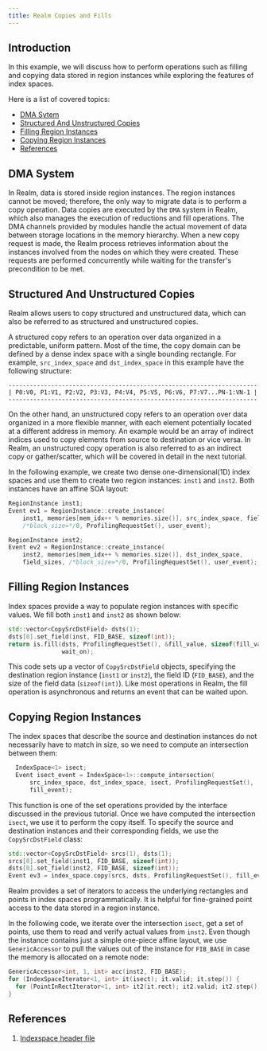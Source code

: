 ```yaml
---
title: Realm Copies and Fills
---
```



## Introduction
In this example, we will discuss how to perform operations such
as filling and copying data stored in region instances while
exploring the features of index spaces.

Here is a list of covered topics:

* [DMA Sytem](#dma-system)
* [Structured And Unstructured
  Copies](#structured-and-unstructured-copies)
* [Filling Region Instances](#filling-region-instances)
* [Copying Region Instances](#copying-region-instances)
* [References](#references)

## DMA System
In Realm, data is stored inside region instances. The region instances
cannot be moved; therefore, the only way to migrate data is to
perform a copy operation. Data copies are executed by the `DMA` system
in Realm, which also manages the execution of reductions and fill
operations. The DMA channels provided by modules handle the actual
movement of data between storage locations in the memory hierarchy.
When a new copy request is made, the Realm process retrieves
information about the instances involved from the nodes on which they
were created. These requests are performed concurrently while waiting
for the transfer's precondition to be met.

## Structured And Unstructured Copies
Realm allows users to copy structured and
unstructured data, which can also be referred to as structured and
unstructured copies.

A structured copy refers to an operation over data organized
in a predictable, uniform pattern. Most of the time, the copy domain can
be defined by a dense index space with a single bounding rectangle. For
example, `src_index_space` and `dst_index_space` in this example have
the following structure:

```
----------------------------------------------------------------------
| P0:V0, P1:V1, P2:V2, P3:V3, P4:V4, P5:V5, P6:V6, P7:V7...PN-1:VN-1 |
----------------------------------------------------------------------
```

On the other hand, an unstructured copy refers to an operation over
data organized in a more flexible manner, with each
element potentially located at a different address in memory. An example
would be an array of indirect indices used
to copy elements from source to destination or vice versa.
In Realm, an unstructured copy operation is also referred to as an indirect
copy or gather/scatter, which will be covered in detail in the next
tutorial.

In the following example, we create two dense one-dimensional(1D) index spaces
and use them to create two region instances: `inst1` and `inst2`.
Both instances have an affine SOA layout:

```c++
RegionInstance inst1;
Event ev1 = RegionInstance::create_instance(
    inst1, memories[mem_idx++ % memories.size()], src_index_space, field_sizes,
    /*block_size=*/0, ProfilingRequestSet(), user_event);

RegionInstance inst2;
Event ev2 = RegionInstance::create_instance(
    inst2, memories[mem_idx++ % memories.size()], dst_index_space,
    field_sizes, /*block_size=*/0, ProfilingRequestSet(), user_event);
```

## Filling Region Instances
Index spaces provide a way to populate region instances with specific
values. We fill both `inst1` and `inst2` as shown below:

```c++
std::vector<CopySrcDstField> dsts(1);
dsts[0].set_field(inst, FID_BASE, sizeof(int));
return is.fill(dsts, ProfilingRequestSet(), &fill_value, sizeof(fill_value),
               wait_on);
```

This code sets up a vector of `CopySrcDstField` objects, specifying
the destination region instance (`inst1` or `inst2`), the field
ID (`FID_BASE`), and the size of the field data (`sizeof(int)`).
Like most operations in Realm, the fill operation is asynchronous
and returns an event that can be waited upon.

## Copying Region Instances
The index spaces that describe the source and destination instances
do not necessarily have to match in size, so we need to compute an
intersection between them:

```c++
  IndexSpace<1> isect;
  Event isect_event = IndexSpace<1>::compute_intersection(
      src_index_space, dst_index_space, isect, ProfilingRequestSet(),
      fill_event);
```

This function is one of the set operations provided by
the interface discussed in the previous tutorial. Once we have
computed the intersection `isect`, we use it to perform the copy
itself. To specify the source and destination instances
and their corresponding fields, we use the `CopySrcDstField` class:

```c++
std::vector<CopySrcDstField> srcs(1), dsts(1);
srcs[0].set_field(inst1, FID_BASE, sizeof(int));
dsts[0].set_field(inst2, FID_BASE, sizeof(int));
Event ev3 = index_space.copy(srcs, dsts, ProfilingRequestSet(), fill_event);
```
Realm provides a set of iterators to access the underlying rectangles 
and points in index spaces programmatically. It is helpful for
fine-grained point access to the data stored in a region instance.

In the following code, we iterate over the intersection `isect`, get
a set of points, use them to read and verify actual values from `inst2`.
Even though the instance contains just a simple one-piece affine
layout, we use `GenericAccessor` to pull the values out of the
instance for `FIB_BASE` in case the memory is allocated on a remote
node:

```c++
GenericAccessor<int, 1, int> acc(inst2, FID_BASE);
for (IndexSpaceIterator<1, int> it(isect); it.valid; it.step()) {
  for (PointInRectIterator<1, int> it2(it.rect); it2.valid; it2.step()) {}
}
```

## References
1. [Indexspace header
file](https://github.com/StanfordLegion/realm/blob/main/realm/indexspace.h)
